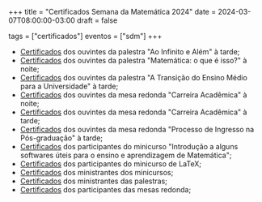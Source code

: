 +++
title = "Certificados Semana da Matemática 2024"
date = 2024-03-07T08:00:00-03:00
draft = false

tags = ["certificados"]
eventos = ["sdm"]
+++

- [Certificados](/arquivos/2024/sdm/sdm_ouvintes_infinito_tarde_2024.pdf) dos ouvintes da palestra "Ao Infinito e Além" à tarde;
- [Certificados](/arquivos/2024/sdm/sdm_ouvintes_matematica_noite_2024.pdf) dos ouvintes da palestra "Matemática: o que é isso?" à noite;
- [Certificados](/arquivos/2024/sdm/sdm_ouvintes_transicao_tarde_2024.pdf) dos ouvintes da palestra "A Transição do Ensino Médio para a Universidade" à tarde;
- [Certificados](/arquivos/2024/sdm/sdm_mesa_carreira_noite_2024.pdf) dos ouvintes da mesa redonda "Carreira Acadêmica" à noite;
- [Certificados](/arquivos/2024/sdm/sdm_mesa_carreira_tarde_2024.pdf) dos ouvintes da mesa redonda "Carreira Acadêmica" à tarde;
- [Certificados](/arquivos/2024/sdm/sdm_mesa_processo_tarde_2024.pdf) dos ouvintes da mesa redonda "Processo de Ingresso na Pós-graduação" à tarde;
- [Certificados](/arquivos/2024/sdm/sdm_minicurso_introducao_2024.pdf) dos participantes do minicurso "Introdução a alguns softwares úteis para o ensino e aprendizagem de Matemática";
- [Certificados](/arquivos/2024/sdm/sdm_minicurso_latex_2024.pdf) dos participantes do minicurso de LaTeX;
- [Certificados](/arquivos/2024/sdm/sdm_minicurso_2024.pdf) dos ministrantes dos minicursos;
- [Certificados](/arquivos/2024/sdm/sdm_palestrantes_2024.pdf) dos ministrantes das palestras;
- [Certificados](/arquivos/2024/sdm/sdm_participantes_mesa_2024.pdf) dos participantes das mesas redonda;
